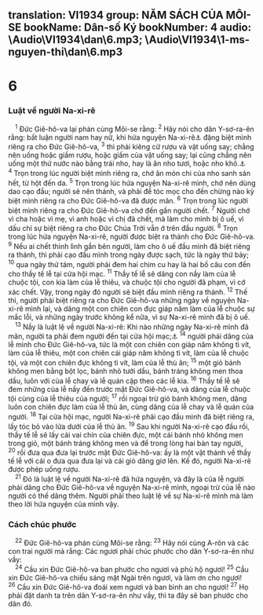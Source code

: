 translation: VI1934
group: NĂM SÁCH CỦA MÔI-SE
bookName: Dân-số Ký 
bookNumber: 4
audio: \Audio\VI1934\dan\6.mp3; \Audio\VI1934\1-ms-nguyen-thi\dan\6.mp3
-------

<div class="title"><h1>6</h1><h3>Luật về người Na-xi-rê</h3></div>
<span class="verse dan_6_1"> <sup>1</sup> Đức Giê-hô-va lại phán cùng Môi-se rằng: </span>
<span class="verse dan_6_2"><sup>2</sup> Hãy nói cho dân Y-sơ-ra-ên rằng: bất luận người nam hay nữ, khi hứa nguyện Na-xi-rê<a data-toggle="tooltip" data-placement="bottom" title="Nghĩa là: biệt riêng ra">⚓</a> đặng biệt mình riêng ra cho Đức Giê-hô-va, </span>
<span class="verse dan_6_3"><sup>3</sup> thì phải kiêng cữ rượu và vật uống say; chẳng nên uống hoặc giấm rượu, hoặc giấm của vật uống say; lại cũng chẳng nên uống một thứ nước nào bằng trái nho, hay là ăn nho tươi, hoặc nho khô.<a data-toggle="tooltip" data-placement="bottom" title="Lu 1:15">⚓</a></span>
<span class="verse dan_6_4"><sup>4</sup> Trọn trong lúc người biệt mình riêng ra, chớ ăn món chi của nho sanh sản hết, từ hột đến da. </span>
<span class="verse dan_6_5"><sup>5</sup> Trọn trong lúc hứa nguyện Na-xi-rê mình, chớ nên dùng dao cạo đầu; người sẽ nên thánh, và phải để tóc mọc cho đến chừng nào kỳ biệt mình riêng ra cho Đức Giê-hô-va đã được mãn. </span>
<span class="verse dan_6_6"><sup>6</sup> Trọn trong lúc người biệt mình riêng ra cho Đức Giê-hô-va chớ đến gần người chết. </span>
<span class="verse dan_6_7"><sup>7</sup> Người chớ vì cha hoặc vì mẹ, vì anh hoặc vì chị đã chết, mà làm cho mình bị ô uế, vì dấu chỉ sự biệt riêng ra cho Đức Chúa Trời vẫn ở trên đầu người. </span>
<span class="verse dan_6_8"><sup>8</sup> Trọn trong lúc hứa nguyện Na-xi-rê, người được biệt ra thánh cho Đức Giê-hô-va. </span>
<span class="verse dan_6_9"><sup>9</sup> Nếu ai chết thình lình gần bên người, làm cho ô uế đầu mình đã biệt riêng ra thánh, thì phải cạo đầu mình trong ngày được sạch, tức là ngày thứ bảy; </span>
<span class="verse dan_6_10"><sup>10</sup> qua ngày thứ tám, người phải đem hai chim cu hay là hai bồ câu con đến cho thầy tế lễ tại cửa hội mạc. </span>
<span class="verse dan_6_11"><sup>11</sup> Thầy tế lễ sẽ dâng con nầy làm của lễ chuộc tội, con kia làm của lễ thiêu, và chuộc tội cho người đã phạm, vì cớ xác chết. Vậy, trong ngày đó người sẽ biệt đầu mình riêng ra thánh. </span>
<span class="verse dan_6_12"><sup>12</sup> Thế thì, người phải biệt riêng ra cho Đức Giê-hô-va những ngày về nguyện Na-xi-rê mình lại, và dâng một con chiên con đực giáp năm làm của lễ chuộc sự mắc lỗi, và những ngày trước không kể nữa, vì sự Na-xi-rê mình đã bị ô uế. <br/></span>
<span class="verse dan_6_13"> <sup>13</sup> Nầy là luật lệ về người Na-xi-rê: Khi nào những ngày Na-xi-rê mình đã mãn, người ta phải đem người đến tại cửa hội mạc;<a data-toggle="tooltip" data-placement="bottom" title="Cong 21:23-24">⚓</a></span>
<span class="verse dan_6_14"><sup>14</sup> người phải dâng của lễ mình cho Đức Giê-hô-va, tức là một con chiên con giáp năm không tì vít, làm của lễ thiêu, một con chiên cái giáp năm không tì vít, làm của lễ chuộc tội, và một con chiên đực không tì vít, làm của lễ thù ân; </span>
<span class="verse dan_6_15"><sup>15</sup> một giỏ bánh không men bằng bột lọc, bánh nhỏ tưới dầu, bánh tráng không men thoa dầu, luôn với của lễ chay và lễ quán cặp theo các lễ kia. </span>
<span class="verse dan_6_16"><sup>16</sup> Thầy tế lễ sẽ đem những của lễ nầy đến trước mặt Đức Giê-hô-va, và dâng của lễ chuộc tội cùng của lễ thiêu của người; </span>
<span class="verse dan_6_17"><sup>17</sup> rồi ngoại trừ giỏ bánh không men, dâng luôn con chiên đực làm của lễ thù ân, cùng dâng của lễ chay và lễ quán của người. </span>
<span class="verse dan_6_18"><sup>18</sup> Tại cửa hội mạc, người Na-xi-rê phải cạo đầu mình đã biệt riêng ra, lấy tóc bỏ vào lửa dưới của lễ thù ân. </span>
<span class="verse dan_6_19"><sup>19</sup> Sau khi người Na-xi-rê cạo đầu rồi, thầy tế lễ sẽ lấy cái vai chín của chiên đực, một cái bánh nhỏ không men trong giỏ, một bánh tráng không men và để trong lòng hai bàn tay người, </span>
<span class="verse dan_6_20"><sup>20</sup> rồi đưa qua đưa lại trước mặt Đức Giê-hô-va: ấy là một vật thánh về thầy tế lễ với cái o đưa qua đưa lại và cái giò dâng giơ lên. Kế đó, người Na-xi-rê được phép uống rượu. <br/></span>
<span class="verse dan_6_21"> <sup>21</sup> Đó là luật lệ về người Na-xi-rê đã hứa nguyện, và đây là của lễ người phải dâng cho Đức Giê-hô-va về nguyện Na-xi-rê mình, ngoại trừ của lễ nào người có thế dâng thêm. Người phải theo luật lệ về sự Na-xi-rê mình mà làm theo lời hứa nguyện của mình vậy. <br/></span>
<div class="title"><h3>Cách chúc phước</h3></div>
<span class="verse dan_6_22"> <sup>22</sup> Đức Giê-hô-va phán cùng Môi-se rằng: </span>
<span class="verse dan_6_23"><sup>23</sup> Hãy nói cùng A-rôn và các con trai người mà rằng: Các ngươi phải chúc phước cho dân Y-sơ-ra-ên như vầy: <br/></span>
<span class="verse dan_6_24"> <sup>24</sup> Cầu xin Đức Giê-hô-va ban phước cho ngươi và phù hộ ngươi! </span>
<span class="verse dan_6_25"><sup>25</sup> Cầu xin Đức Giê-hô-va chiếu sáng mặt Ngài trên ngươi, và làm ơn cho ngươi! </span>
<span class="verse dan_6_26"><sup>26</sup> Cầu xin Đức Giê-hô-va đoái xem ngươi và ban bình an cho ngươi! </span>
<span class="verse dan_6_27"><sup>27</sup> Họ phải đặt danh ta trên dân Y-sơ-ra-ên như vầy, thì ta đây sẽ ban phước cho dân đó. <br/></span>
